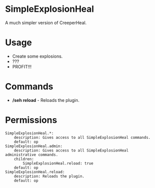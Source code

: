 SimpleExplosionHeal
========

A much simpler version of CreeperHeal.

Usage
========

* Create some explosions.
* ???
* PROFIT!!!

Commands
========
* **/seh reload** - Reloads the plugin.

Permissions
========

    SimpleExplosionHeal.*:
        description: Gives access to all SimpleExplosionHeal commands.
        default: op
    SimpleExplosionHeal.admin:
        description: Gives access to all SimpleExplosionHeal administrative commands.
        children:
            SimpleExplosionHeal.reload: true
        default: op
    SimpleExplosionHeal.reload:
        description: Reloads the plugin.
        default: op
